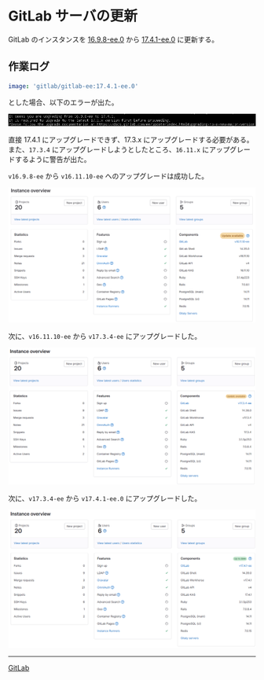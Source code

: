 # GitLab サーバの更新
GitLab のインスタンスを [16.9.8-ee.0](https://hub.docker.com/layers/gitlab/gitlab-ee/16.9.8-ee.0/images/sha256-f9f8a4ffb10919c28f46ea820e852c0011e90c934377adf68c927c8ba2fbe410?context=explore) から [17.4.1-ee.0](https://hub.docker.com/layers/gitlab/gitlab-ee/17.4.1-ee.0/images/sha256-8ba38701f01d1882ce11d924a2e60a31f510b701f879eeaf22a0369405af75db?context=explore) に更新する。

## 作業ログ
```yaml
image: 'gitlab/gitlab-ee:17.4.1-ee.0'
```

とした場合、以下のエラーが出た。

![](fig/01_docker_update_error.png)

直接 17.4.1 にアップグレードできず、17.3.x にアップグレードする必要がある。また、`17.3.4` にアップグレードしようとしたところ、`16.11.x` にアップグレードするように警告が出た。

`v16.9.8-ee` から `v16.11.10-ee` へのアップグレードは成功した。

![](fig/02_upgrade_to_16.11.10.png)

次に、`v16.11.10-ee` から `v17.3.4-ee` にアップグレードした。

![](fig/03_17.3.4.png)

次に、`v17.3.4-ee` から `v17.4.1-ee.0` にアップグレードした。

![](fig/04_17.4.1.png)



---

[GitLab](../README.md)
